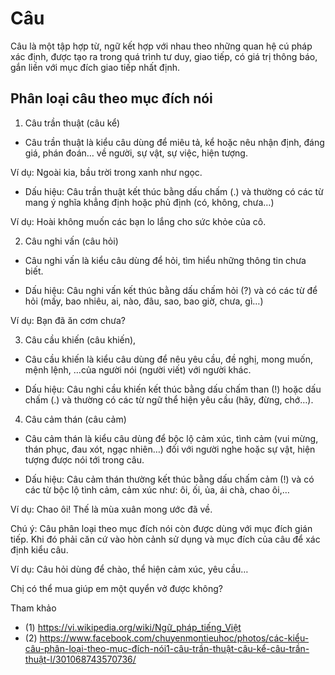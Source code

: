 # Câu

Câu là một tập hợp từ, ngữ kết hợp với nhau theo những quan hệ cú pháp xác định, được tạo ra trong quá trình tư duy,
giao tiếp, có giá trị thông báo, gắn liền với mục đích giao tiếp nhất định.


## Phân loại câu theo mục đích nói

1. Câu trần thuật (câu kể)

- Câu trần thuật là kiểu câu dùng để miêu tả, kể hoặc nêu nhận định, đáng giá, phán đoán… về người, sự vật, sự việc, hiện tượng.

Ví dụ: Ngoài kia, bầu trời trong xanh như ngọc.

- Dấu hiệu: Câu trần thuật kết thúc bằng dấu chấm (.) và thường có các từ mang ý nghĩa khẳng định hoặc phủ định (có, không, chưa…)

Ví dụ: Hoài không muốn các bạn lo lắng cho sức khỏe của cô.

2. Câu nghi vấn (câu hỏi)

- Câu nghi vấn là kiểu câu dùng để hỏi, tìm hiểu những thông tin chưa biết.

- Dấu hiệu: Câu nghi vấn kết thúc bằng dấu chấm hỏi (?) và có các từ để hỏi (mấy, bao nhiêu, ai, nào, đâu, sao, bao giờ, chưa, gì…)

Ví dụ: Bạn đã ăn cơm chưa?

3. Câu cầu khiến (câu khiến),

- Câu cầu khiến là kiểu câu dùng để nêu yêu cầu, đề nghị, mong muốn, mệnh lệnh, …của người nói (người viết) với người khác.

- Dấu hiệu: Câu nghi cầu khiến kết thúc bằng dấu chấm than (!) hoặc dấu chấm (.) và thường có các từ ngữ thể hiện yêu cầu (hãy, đừng, chớ…).

4. Câu cảm thán (câu cảm)

- Câu cảm thán là kiểu câu dùng để bộc lộ cảm xúc, tình cảm (vui mừng, thán phục, đau xót, ngạc nhiên…) đối với người nghe hoặc sự vật, hiện tượng được nói tới trong câu.

- Dấu hiệu: Câu cảm thán thường kết thúc bằng dấu chấm cảm (!) và có các từ bộc lộ tình cảm, cảm xúc như: ôi, ối, ủa, ái chà, chao ôi,…

Ví dụ: Chao ôi! Thế là mùa xuân mong ước đã về.

Chú ý: Câu phân loại theo mục đích nói còn được dùng với mục đích gián tiếp. Khi đó phải căn cứ vào hòn cảnh sử dụng và mục đích của câu để xác định kiểu câu.

Ví dụ: Câu hỏi dùng để chào, thể hiện cảm xúc, yêu cầu…

Chị có thể mua giúp em một quyển vở được không?

Tham khảo

* (1) https://vi.wikipedia.org/wiki/Ngữ_pháp_tiếng_Việt
* (2) https://www.facebook.com/chuyenmontieuhoc/photos/các-kiểu-câu-phân-loại-theo-mục-đích-nói1-câu-trần-thuật-câu-kể-câu-trần-thuật-l/301068743570736/